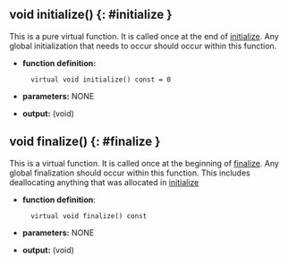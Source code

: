 ## void initialize() {: #initialize }

This is a pure virtual function. It is called once at the end of [initialize](../context/statics.md#initialize). Any global initialization that needs to occur should occur within this function.

* **function definition:**

        virtual void initialize() const = 0

* **parameters:** NONE
* **output:** (void)

## void finalize() {: #finalize }

This is a virtual function. It is called once at the beginning of [finalize](../context/statics.md#finalize). Any global finalization should occur within this function. This includes deallocating anything that was allocated in [initialize](#initialize)

* **function definition**:

		virtual void finalize() const	

* **parameters:** NONE
* **output:** (void)